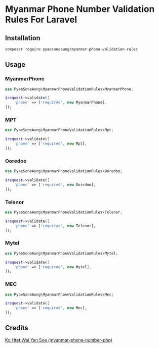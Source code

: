 # Myanmar Phone Number Validation Rules For Laravel

## Installation
```bash
composer require pyaesoneaung/myanmar-phone-validation-rules
```

## Usage

### MyanmarPhone
```php
use PyaeSoneAung\MyanmarPhoneValidationRules\MyanmarPhone;

$request->validate([
    'phone' => ['required', new MyanmarPhone],
]);
```

### MPT
```php
use PyaeSoneAung\MyanmarPhoneValidationRules\Mpt;

$request->validate([
    'phone' => ['required', new Mpt],
]);
```

### Ooredoo
```php
use PyaeSoneAung\MyanmarPhoneValidationRules\Ooredoo;

$request->validate([
    'phone' => ['required', new Ooredoo],
]);
```

### Telenor
```php
use PyaeSoneAung\MyanmarPhoneValidationRules\Telenor;

$request->validate([
    'phone' => ['required', new Telenor],
]);
```

### Mytel
```php
use PyaeSoneAung\MyanmarPhoneValidationRules\Mytel;

$request->validate([
    'phone' => ['required', new Mytel],
]);
```

### MEC
```php
use PyaeSoneAung\MyanmarPhoneValidationRules\Mec;

$request->validate([
    'phone' => ['required', new Mec],
]);
```

## Credits
[Ko Htet Wai Yan Soe (myanmar-phone-number-php)](https://github.com/johnreginald/myanmar-phone-number-php)